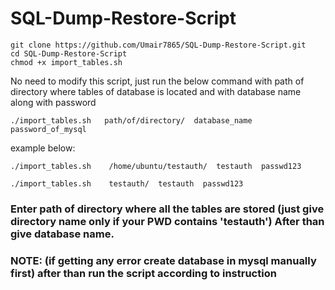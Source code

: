 # SQL-Dump-Restore-Script

```
git clone https://github.com/Umair7865/SQL-Dump-Restore-Script.git
cd SQL-Dump-Restore-Script
chmod +x import_tables.sh

```
No need to modify this script, just run the below command with path of directory where tables of database is located and with database name along with password
```
./import_tables.sh   path/of/directory/  database_name  password_of_mysql
```
example below:
```
./import_tables.sh    /home/ubuntu/testauth/  testauth  passwd123

./import_tables.sh    testauth/  testauth  passwd123
```
### Enter path of directory where all the tables are stored (just give directory name only if your PWD contains 'testauth') After than give database name.  
### NOTE: (if getting any error create database in mysql manually first) after than run the script according to instruction
